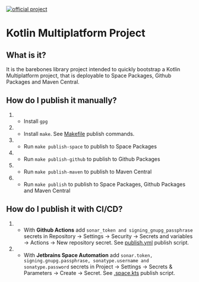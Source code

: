 [![official project](http://jb.gg/badges/official.svg)](https://confluence.jetbrains.com/display/ALL/JetBrains+on+GitHub)

# Kotlin Multiplatform Project

## What is it?

It is the barebones library project intended to quickly bootstrap a Kotlin Multiplatform project, that is deployable to Space Packages, Github Packages and Maven Central.

## How do I publish it manually?
1. - Install ```gpg```
1. - Install ```make```.  See [Makefile](Makefile) publish commands.
2. - Run ```make publish-space``` to publish to Space Packages
3. - Run ```make publish-github``` to publish to Github Packages
4. - Run ```make publish-maven``` to publish to Maven Central
5. - Run ```make publish``` to publish to Space Packages, Github Packages and Maven Central

## How do I publish it with CI/CD?
1. - With <b>Github Actions</b> add ```sonar_token and signing_gnupg_passphrase``` secrets in Repository -> Settings -> Security -> Secrets and variables -> Actions -> New repository secret. See [publish.yml](.github/workflows/publish.yml) publish script.
2. - With <b>Jetbrains Space Automation</b> add ```sonar.token, signing.gnupg.passphrase, sonatype.username and sonatype.password``` secrets in Project -> Settings -> Secrets & Parameters -> Create -> Secret.  See [.space.kts](.space.kts) publish script.
